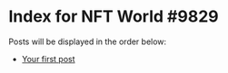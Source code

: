 # Index for NFT World #9829
Posts will be displayed in the order below:

- [Your first post](./001-first.md)

